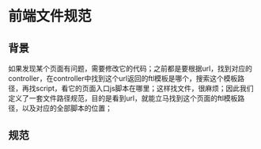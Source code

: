 # 前端文件规范

## 背景

如果发现某个页面有问题，需要修改它的代码；之前都是要根据url，找到对应的controller，在controller中找到这个url返回的ftl模板是哪个，搜索这个模板路径，再找script，看它的页面入口js脚本在哪里；这样找文件，很麻烦；因此我们定义了一套文件路径规范，目的是看到url，就能立马找到这个页面的ftl模板路径，以及对应的全部脚本的位置；

## 规范



